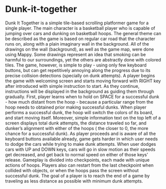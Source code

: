 # Dunk-it-together

Dunk It Together is a simple tile-based scrolling platformer game for a single player. The main character is a basketball player who is capable of jumping over cars and dunking on basketball hoops. The general theme can be described as the game is based on regular car road that the character runs on, along with a plain imaginary wall in the background. All of the drawings on the wall (background), as well as the game map, were done using Mappy. Some drawings represent an idea that smoking can be harmful to our surroundings, yet the others are abstractly done with colored tiles. The game, however, is simple to play - using only few keyboard buttons, but can get repetitively annoying along the progress due to its precise collision detections (specially on dunk attempts).
A player begins the game with welcoming screen and starts moving forward with RIGHT key after introduced with simple instruction to start. As they continue, instructions will be displayed in the background as guiding them through gradually. First, player learns when to hold on SPACE for a successful dunk - how much distant from the hoop - because a particular range from the hoop needs to obtained prior making successful dunks. When player performs a successful dunk, the hoop will switch the colors of its board, and start moving itself. Moreover, simple information text on the top left of a screen displays total dunk attempts, the distance traveled so far, and dunker’s alignment with either of the hoops ( the closer to 0, the more chance for a successful dunk). As player proceeds and is aware of all the keyboard buttons available already, game gets harder in which user needs to dodge the cars while trying to make dunk attempts. When user dodges cars with UP and DOWN keys, cars will go in slow motion as their speeds get decreased, and get back to normal speed on either of those keys’ release. Gameplay is divided into checkpoints, each made with unique actions of hoops. Players also can restart from
the last checkpoint when collided with objects, or when the hoops pass the screen without successful dunk. The goal of a player is to reach the end of a game by traveling as less distance as possible with minimum dunk attempts.
